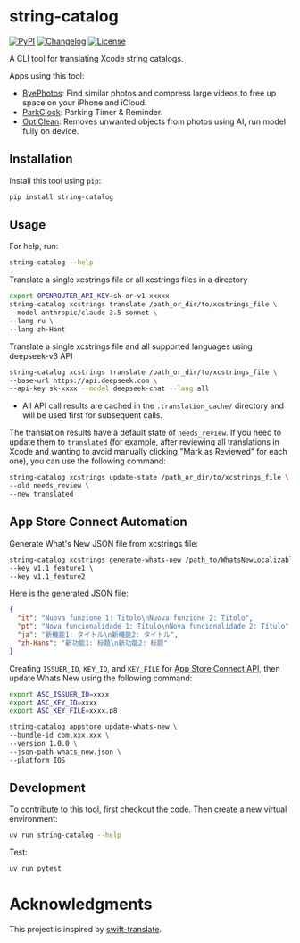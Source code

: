 # string-catalog

[![PyPI](https://img.shields.io/pypi/v/string-catalog.svg)](https://pypi.org/project/string-catalog/)
[![Changelog](https://img.shields.io/github/v/release/Sanster/string-catalog?include_prereleases&label=changelog)](https://github.com/Sanster/string-catalog/releases)
[![License](https://img.shields.io/badge/license-Apache%202.0-blue.svg)](https://github.com/Sanster/string-catalog/blob/master/LICENSE)

A CLI tool for translating Xcode string catalogs.

Apps using this tool:

- [ByePhotos](https://apps.apple.com/us/app/byephotos-storage-cleanup/id6737446757): Find similar photos and compress large videos to free up space on your iPhone and iCloud.
- [ParkClock](https://apps.apple.com/us/app/parkclock/id6748295364): Parking Timer & Reminder.
- [OptiClean](https://apps.apple.com/ca/app/opticlean-ai-object-remover/id6452387177): Removes unwanted objects from photos using AI, run model fully on device.

## Installation

Install this tool using `pip`:

```bash
pip install string-catalog
```

## Usage

For help, run:

```bash
string-catalog --help
```

Translate a single xcstrings file or all xcstrings files in a directory

```bash
export OPENROUTER_API_KEY=sk-or-v1-xxxxx
string-catalog xcstrings translate /path_or_dir/to/xcstrings_file \
--model anthropic/claude-3.5-sonnet \
--lang ru \
--lang zh-Hant
```

Translate a single xcstrings file and all supported languages using deepseek-v3 API

```bash
string-catalog xcstrings translate /path_or_dir/to/xcstrings_file \
--base-url https://api.deepseek.com \
--api-key sk-xxxx --model deepseek-chat --lang all
```

- All API call results are cached in the `.translation_cache/` directory and will be used first for subsequent calls.

The translation results have a default state of `needs_review`. If you need to update them to `translated` (for example, after reviewing all translations in Xcode and wanting to avoid manually clicking "Mark as Reviewed" for each one), you can use the following command:

```bash
string-catalog xcstrings update-state /path_or_dir/to/xcstrings_file \
--old needs_review \
--new translated
```

## App Store Connect Automation

Generate What's New JSON file from xcstrings file:

```bash
string-catalog xcstrings generate-whats-new /path_to/WhatsNewLocalizable.xcstrings \
--key v1.1_feature1 \
--key v1.1_feature2
```

Here is the generated JSON file:

```json
{
  "it": "Nuova funzione 1: Titolo\nNuova funzione 2: Titolo",
  "pt": "Nova funcionalidade 1: Título\nNova funcionalidade 2: Título",
  "ja": "新機能1: タイトル\n新機能2: タイトル",
  "zh-Hans": "新功能1: 标题\n新功能2: 标题"
}
```

Creating `ISSUER_ID`, `KEY_ID`, and `KEY_FILE` for [App Store Connect API](https://developer.apple.com/documentation/appstoreconnectapi/creating-api-keys-for-app-store-connect-api), then update Whats New using the following command:

```bash
export ASC_ISSUER_ID=xxxx
export ASC_KEY_ID=xxxx
export ASC_KEY_FILE=xxxx.p8

string-catalog appstore update-whats-new \
--bundle-id com.xxx.xxx \
--version 1.0.0 \
--json-path whats_new.json \
--platform IOS
```

## Development

To contribute to this tool, first checkout the code. Then create a new virtual environment:

```bash
uv run string-catalog --help
```

Test:

```bash
uv run pytest
```

# Acknowledgments

This project is inspired by [swift-translate](https://github.com/hidden-spectrum/swift-translate).
